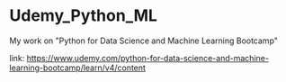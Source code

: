 # Udemy_Python_ML
My work on "Python for Data Science and Machine Learning Bootcamp"

link: https://www.udemy.com/python-for-data-science-and-machine-learning-bootcamp/learn/v4/content
